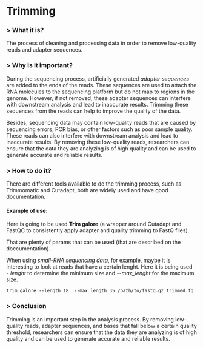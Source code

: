# Trimming

### > What it is?
The process of cleaning and processing data in order to remove low-quality reads and adapter sequences.


### > Why is it important?
During the sequencing process, artificially generated *adapter sequences* are added to the ends of the reads. These sequences are used to attach the RNA molecules to the sequencing platform but do not map to regions in the genome. However, if not removed, these adapter sequences can interfere with downstream analysis and lead to inaccurate results. Trimming these sequences from the reads can help to improve the quality of the data.

Besides, sequencing data may contain low-quality reads that are caused by sequencing errors, PCR bias, or other factors such as poor sample quality. These reads can also interfere with downstream analysis and lead to inaccurate results. By removing these low-quality reads, researchers can ensure that the data they are analyzing is of high quality and can be used to generate accurate and reliable results.

### > How to do it?
There are different tools available to do the trimming process, such as Trimmomatic and Cutadapt, both are widely used and have good documentation.

#### Example of use:
Here is going to be used **Trim galore** (a wrapper around Cutadapt and FastQC to consistently apply adapter and quality trimming to FastQ files).

That are plenty of params that can be used (that are described on the doccumentation).

When using *small-RNA sequencing data*, for example, maybe it is interesting to look at reads that have a certain lenght. Here it is being used *-- lenght* to determine the minimum size and *--max_lenght* for the maximum size.

```
trim_galore --length 18  --max_length 35 /path/to/fastq.gz trimmed.fq
```

### > Conclusion
Trimming is an important step in the analysis process. By removing low-quality reads, adapter sequences, and bases that fall below a certain quality threshold, researchers can ensure that the data they are analyzing is of high quality and can be used to generate accurate and reliable results.
